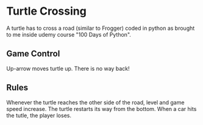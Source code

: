 <h1>Turtle Crossing</h1>
A turtle has to cross a road (similar to Frogger) coded in python as brought to me inside udemy course "100 Days of Python".

<h2>Game Control</h2>
Up-arrow moves turtle up. There is no way back!

<h2>Rules</h2>
Whenever the turtle reaches the other side of the road, level and game speed increase.
The turtle restarts its way from the bottom.
When a car hits the tutle, the player loses.
